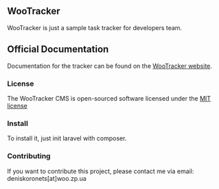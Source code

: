 ## WooTracker

WooTracker is just a sample task tracker for developers team.

## Official Documentation

Documentation for the tracker can be found on the [WooTracker website](http://woo.zp.ua/wootracker/doc).

### License

The WooTracker CMS is open-sourced software licensed under the [MIT license](http://opensource.org/licenses/MIT)

### Install

To install it, just init laravel with composer.

### Contributing
If you want to contribute this project, please contact me via email: deniskoronets[at]woo.zp.ua
